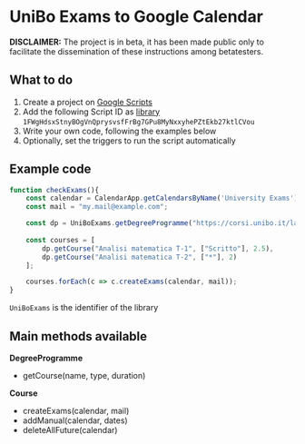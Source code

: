 # UniBo Exams to Google Calendar

**DISCLAIMER:** The project is in beta, it has been made public only to facilitate the dissemination of these instructions among betatesters.

## What to do
1. Create a project on [Google Scripts](https://developers.google.com/apps-script/guides/projects#create_a_project_from)
2. Add the following Script ID as [library](https://developers.google.com/apps-script/guides/libraries#add_a_library_to_your_script_project) ```1FWgHdsxStnyBOgVnQprysvsfFrBg7GPu8MyNxxyhePZtEkb27ktlCVou```
3. Write your own code, following the examples below
4. Optionally, set the triggers to run the script automatically

## Example code

```js
function checkExams(){
	const calendar = CalendarApp.getCalendarsByName('University Exams')[0];
	const mail = "my.mail@example.com";

	const dp = UniBoExams.getDegreeProgramme("https://corsi.unibo.it/laurea/IngegneriaInformatica/appelli");
  
	const courses = [
		dp.getCourse("Analisi matematica T-1", ["Scritto"], 2.5),
		dp.getCourse("Analisi matematica T-2", ["*"], 2)
	];

	courses.forEach(c => c.createExams(calendar, mail));
}
```
```UniBoExams``` is the identifier of the library 

## Main methods available
**DegreeProgramme**
- getCourse(name, type, duration)

**Course**
- createExams(calendar, mail)
- addManual(calendar, dates)
- deleteAllFuture(calendar)